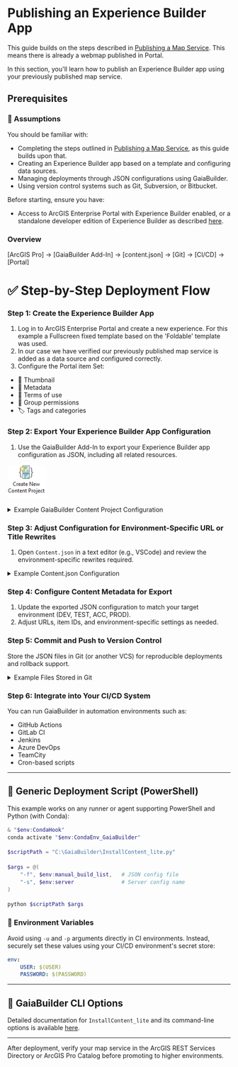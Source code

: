 # Publishing an Experience Builder App

This guide builds on the steps described in [Publishing a Map Service](../Publishing%20a%20map%20service/README.md). This means there is already a webmap published in Portal.

In this section, you'll learn how to publish an Experience Builder app using your previously published map service.

## Prerequisites

### 🧠 Assumptions

You should be familiar with:

- Completing the steps outlined in [Publishing a Map Service](../Publishing%20a%20map%20service/README.md), as this guide builds upon that.
- Creating an Experience Builder app based on a template and configuring data sources.
- Managing deployments through JSON configurations using GaiaBuilder.
- Using version control systems such as Git, Subversion, or Bitbucket.

Before starting, ensure you have:

- Access to ArcGIS Enterprise Portal with Experience Builder enabled, or a standalone developer edition of Experience Builder as described [here](https://developers.arcgis.com/experience-builder/guide/install-guide/).

### Overview
[ArcGIS Pro] → [GaiaBuilder Add-In] → [content.json] → [Git] → [CI/CD] → [Portal]

# ✅ Step-by-Step Deployment Flow

### Step 1: Create the Experience Builder App

1. Log in to ArcGIS Enterprise Portal and create a new experience. For this example a Fullscreen fixed template based on the 'Foldable' template was used.
2. In our case we have verified our previously published map service is added as a data source and configured correctly.
3. Configure the Portal item Set:
* 🔖 Thumbnail
* 📄 Metadata
* 📜 Terms of use
* 👥 Group permissions
* 🏷️ Tags and categories

### Step 2: Export Your Experience Builder App Configuration

1. Use the GaiaBuilder Add-In to export your Experience Builder app configuration as JSON, including all related resources.

![create new content project](create_new_content_project.png)

<details><summary>Example GaiaBuilder Content Project Configuration</summary>

![create gaiabuilder content project](create-gaia-content-project.png)

</details>

### Step 3: Adjust Configuration for Environment-Specific URL or Title Rewrites

1. Open `Content.json` in a text editor (e.g., VSCode) and review the environment-specific rewrites required.

<details><summary>Example Content.json Configuration</summary>

```json
{
    "action": "deployContent",
    "contentSelect": 1,
    "sourcePortal": "https://demo.gaiabuilder.com/portal/",
    "sourceUser": "demo.professional",
    "contentUser": "demo.professional.plus",
    "items": [
        {
            "type": "Web Map",
            "title": "DemoMap",
            "itemId": "0ebb2abd8f6d4cffaa16133cbfe1f5de",
            "rewrites": {
                "environmentRewrite": "--DEV--",
                "webUrl": "https://demo.gaiabuilder.com/server/rest/services/DEV"
            }
        },
        {
            "type": "Web Experience",
            "title": "San Diego Letters",
            "itemId": "3fbd66d654344dc9b02eaaea57ffec81",
            "rewrites": {
                "environmentRewrite": "--DEV--",
                "webUrl": "https://demo.gaiabuilder.com/server/rest/services/DEV"
            }
        }
    ],
    "servers": {
        "DEV": {
            "rewrites": {
                "environmentRewrite": "--DEV--",
                "webUrl": "https://demo.gaiabuilder.com/server/rest/services/DEV"
            },
            "portalFolder": "dev",
            "sharing": {
                "esriEveryone": "false",
                "organization": "true",
                "groups": ["Demo DEV"]
            }
        },
        "TEST": {
            "rewrites": {
                "environmentRewrite": "--TEST--",
                "webUrl": "https://demo.gaiabuilder.com/server/rest/services/TEST"
            },
            "portalFolder": "test",
            "sharing": {
                "esriEveryone": "false",
                "organization": "true",
                "groups": ["Demo TEST"]
            }
        },
        "ACC": {
            "rewrites": {
                "environmentRewrite": "--ACC--",
                "webUrl": "https://demo.gaiabuilder.com/server/rest/services/ACC"
            },
            "portalFolder": "acc",
            "sharing": {
                "esriEveryone": "false",
                "organization": "true",
                "groups": ["Demo ACC"]
            }
        },
        "PROD": {
            "protected": "true",
            "rewrites": {
                "environmentRewrite": "",
                "webUrl": "https://demo.gaiabuilder.com/server/rest/services/PROD"
            },
            "portalFolder": "prod",
            "content_status": "authoritative",
            "sharing": {
                "esriEveryone": "false",
                "organization": "true",
                "groups": ["Demo PROD"]
            }
        }
    }
}
```

</details>

### Step 4: Configure Content Metadata for Export

1. Update the exported JSON configuration to match your target environment (DEV, TEST, ACC, PROD).
2. Adjust URLs, item IDs, and environment-specific settings as needed.



### Step 5: Commit and Push to Version Control

Store the JSON files in Git (or another VCS) for reproducible deployments and rollback support.

<details><summary>Example Files Stored in Git</summary>

📂 **Files stored in Git:**

- 📄 **Web Map (`0ebb2abd8f6d4cffaa16133cbfe1f5de`)**
    - 📑 `0ebb2abd8f6d4cffaa16133cbfe1f5de.data.json`
    - 📑 `0ebb2abd8f6d4cffaa16133cbfe1f5de.json`
    - 📑 `0ebb2abd8f6d4cffaa16133cbfe1f5de.relations.json`
    - 📑 `0ebb2abd8f6d4cffaa16133cbfe1f5de.resources.json`
    - 🖼️ `0ebb2abd8f6d4cffaa16133cbfe1f5de._7B3C97DAD0-4456-4B30-9FED-39CA1275830F_7D.png`

- 📄 **Web Experience (`3fbd66d654344dc9b02eaaea57ffec81`)**
    - 📑 `3fbd66d654344dc9b02eaaea57ffec81.data.json`
    - 📑 `3fbd66d654344dc9b02eaaea57ffec81.json`
    - 📑 `3fbd66d654344dc9b02eaaea57ffec81.relations.json`
    - 📑 `3fbd66d654344dc9b02eaaea57ffec81.resources.json`
    - 📂 **resources/config**
        - ⚙️ `config.json`

- ⚙️ **General Configuration**
    - 📑 `content.json`

- 📂 **Logs**
    - 📜 `installcontent.log`

</details>

### Step 6: Integrate into Your CI/CD System

You can run GaiaBuilder in automation environments such as:

- GitHub Actions
- GitLab CI
- Jenkins
- Azure DevOps
- TeamCity
- Cron-based scripts

---

## 🧪 Generic Deployment Script (PowerShell)

This example works on any runner or agent supporting PowerShell and Python (with Conda):

```powershell
& "$env:CondaHook"
conda activate "$env:CondaEnv_GaiaBuilder"

$scriptPath = "C:\GaiaBuilder\InstallContent_lite.py"

$args = @(
    "-f", $env:manual_build_list,   # JSON config file
    "-s", $env:server               # Server config name
)

python $scriptPath $args
```

### 🔐 Environment Variables

Avoid using `-u` and `-p` arguments directly in CI environments. Instead, securely set these values using your CI/CD environment's secret store:

```yaml
env:
    USER: $(USER)
    PASSWORD: $(PASSWORD)
```

---

## 🧾 GaiaBuilder CLI Options

Detailed documentation for `InstallContent_lite` and its command-line options is available [here](https://github.com/merkator-software/GaiaBuilder-manual/wiki/InstallContentTool).

---

After deployment, verify your map service in the ArcGIS REST Services Directory or ArcGIS Pro Catalog before promoting to higher environments.
